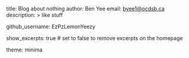 title: Blog about nothing
author: Ben Yee
email: byee1@ocdsb.ca
description: > like stuff

github_username: EzPzLemonYeezy

show_excerpts: true # set to false to remove excerpts on the homepage

theme: minima
